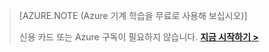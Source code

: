 > [AZURE.NOTE (Azure 기계 학습을 무료로 사용해 보십시오)]
> 
> 신용 카드 또는 Azure 구독이 필요하지 않습니다. <a href="https://studio.azureml.net/?selectAccess=true&o=2" target="_blank">**지금 시작하기 >**</a>
> 
> 

<!----HONumber=Oct15_HO3-->